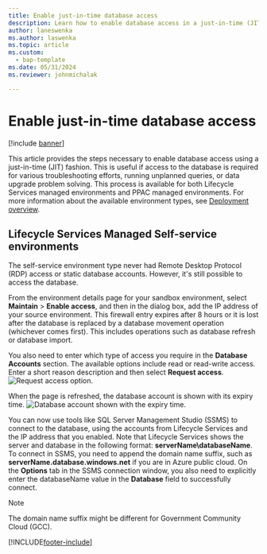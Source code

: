 ```yaml
---
title: Enable just-in-time database access
description: Learn how to enable database access in a just-in-time (JIT) fashion, including an outline on Microsoft-manage environments and self-service environments.
author: laneswenka
ms.author: laswenka
ms.topic: article
ms.custom: 
  - bap-template
ms.date: 05/31/2024
ms.reviewer: johnmichalak

---
```


# Enable just-in-time database access

[!include [banner](../includes/banner.md)]

This article provides the steps necessary to enable database access using a just-in-time (JIT) fashion. This is useful if access to the database is required for various troubleshooting efforts, running unplanned queries, or data upgrade problem solving. This process is available for both Lifecycle Services managed environments and PPAC managed environments. For more information about the available environment types, see [Deployment overview](../deployment/cloud-deployment-overview.md).

## Lifecycle Services Managed Self-service environments

The self-service environment type never had Remote Desktop Protocol (RDP) access or static database accounts. However, it's still possible to access the database.

From the environment details page for your sandbox environment, select **Maintain** > **Enable access**, and then in the dialog box, add the IP address of your source environment. This firewall entry expires after 8 hours or it is lost after the database is replaced by a database movement operation (whichever comes first).  This includes operations such as database refresh or database import.

You also need to enter which type of access you require in the **Database Accounts** section. The available options include read or read-write access. Enter a short reason description and then select **Request access**.
![Request access option.](media/sql-jit2.png)

When the page is refreshed, the database account is shown with its expiry time.
![Database account shown with the expiry time.](media/sql-jit3.png)

You can now use tools like SQL Server Management Studio (SSMS) to connect to the database, using the accounts from Lifecycle Services and the IP address that you enabled. Note that Lifecycle Services shows the server and database in the following format: **serverName\databaseName**.  To connect in SSMS, you need to append the domain name suffix, such as **serverName.database.windows.net** if you are in Azure public cloud. On the **Options** tab in the SSMS connection window, you also need to explicitly enter the databaseName value in the **Database** field to successfully connect.

> [!NOTE]
> The domain name suffix might be different for Government Community Cloud (GCC).

[!INCLUDE[footer-include](../../../includes/footer-banner.md)]
